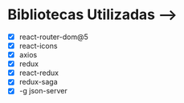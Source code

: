 
# Bibliotecas Utilizadas -->
- [x] react-router-dom@5
- [x] react-icons
- [x] axios
- [x] redux
- [x] react-redux
- [x] redux-saga
- [x] -g json-server